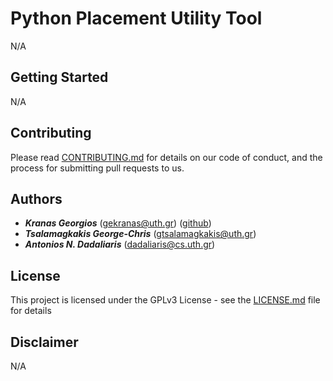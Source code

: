 # Python Placement Utility Tool
N/A
## Getting Started
N/A

## Contributing

Please read [CONTRIBUTING.md]() for details on our code of conduct, and the process for submitting pull requests to us.

## Authors

 - ***Kranas Georgios*** (gekranas@uth.gr) ([github](https://github.com/PlebeianDev))
 - ***Tsalamagkakis George-Chris*** (gtsalamagkakis@uth.gr)
 - ***Antonios N. Dadaliaris*** (dadaliaris@cs.uth.gr)


## License

This project is licensed under the GPLv3 License - see the [LICENSE.md](LICENSE.md) file for details

## Disclaimer

N/A
